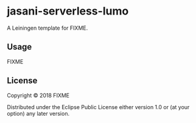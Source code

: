 # jasani-serverless-lumo

A Leiningen template for FIXME.

## Usage

FIXME

## License

Copyright © 2018 FIXME

Distributed under the Eclipse Public License either version 1.0 or (at
your option) any later version.
